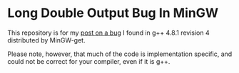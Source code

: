 # Long Double Output Bug In MinGW

This repository is for my [post on a bug](http://www.diusrex.com/2015/05/long-double-bug-in-mingw/) I found in g++ 4.8.1 revision 4 distributed by MinGW-get. 

Please note, however, that much of the code is implementation specific, and could not be correct for your compiler, even if it is g++.
